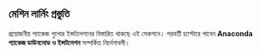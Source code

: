 ## মেশিন লার্নিং প্রস্তুতি

প্রয়োজনীয় প্যাকেজ গুলোর ইন্সটলেশনের বিস্তারিত থাকছে এই সেকশনে। পরবর্তী চ্যাপ্টারে পাবেন **Anaconda প্যাকেজ ডাউনলোড ও ইন্সটলেশন** সম্পর্কিত নির্দেশাবলী। 